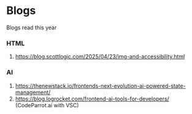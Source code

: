 # Blogs
Blogs read this year

### HTML
1. https://blog.scottlogic.com/2025/04/23/img-and-accessibility.html


### AI 
1. https://thenewstack.io/frontends-next-evolution-ai-powered-state-management/
2. https://blog.logrocket.com/frontend-ai-tools-for-developers/ (CodeParrot.ai with VSC)
